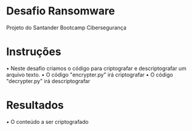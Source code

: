 # Desafio Ransomware
Projeto do Santander Bootcamp Cibersegurança

# Instruções
• Neste desafio criamos o código para criptografar e descriptografar um arquivo texto.
• O código "encrypter.py" irá criptografar
• O código "decrypter.py" irá descriptografar

# Resultados
• O conteúdo a ser criptografado


  
